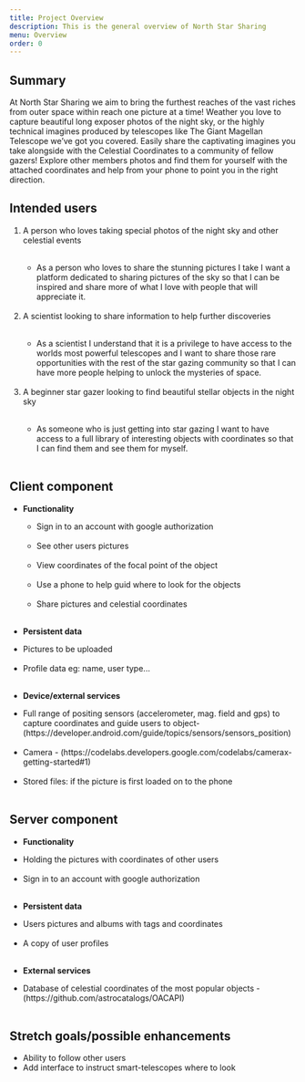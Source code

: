 ```yaml
---
title: Project Overview
description: This is the general overview of North Star Sharing
menu: Overview
order: 0
---
```


## Summary

At North Star Sharing we aim to bring the furthest reaches of the vast riches from outer space
within reach one picture at a time! Weather you love to capture beautiful long exposer photos of the
night sky, or the highly technical imagines produced by telescopes like The Giant Magellan Telescope
we’ve got you covered. Easily share the captivating imagines you take alongside with the Celestial
Coordinates to a community of fellow gazers! Explore other members photos and find them for yourself
with the attached coordinates and help from your phone to point you in the right direction.

## Intended users

<ol>

  <li>A person who loves taking special photos of the night sky and other celestial events</li><br>

<ul><li>As a person who loves to share the stunning pictures I take I want a platform dedicated to
sharing pictures of the sky so that I can be inspired and share more of what
I love with people that will appreciate it.</li></ul><br>

  <li>A scientist looking to share information to help further discoveries</li><br>

<ul><li>As a scientist I understand that it is a privilege to have access to the worlds most powerful 
telescopes and I want to share those rare opportunities with the rest of the star gazing community
so that I can have more people helping to unlock the mysteries of space.</li></ul><br>

  <li>A beginner star gazer looking to find beautiful stellar objects in the night sky</li><br>

<ul><li>As someone who is just getting into star gazing I want to have access to a full library of 
interesting objects with coordinates so that I can find them and see them for myself. </li></ul><br>

</ol>

## Client component

* **Functionality**

  <ul>

    <li>Sign in to an account with google authorization</li><br>
    <li>See other users pictures</li><br>
    <li>View coordinates of the focal point of the object</li><br>
    <li>Use a phone to help guid where to look for the objects</li><br>
    <li>Share pictures and celestial coordinates</li><br>

  </ul>

* **Persistent data**

<ul>

  <li>Pictures to be uploaded</li><br>
  <li>Profile data eg: name, user type...</li><br>

</ul>

* **Device/external services**

<ul>

  <li>Full range of positing sensors (accelerometer, mag. field and gps) to capture coordinates and
guide users to object- 
    (https://developer.android.com/guide/topics/sensors/sensors_position)</li><br>

  <li>Camera - 
    (https://codelabs.developers.google.com/codelabs/camerax-getting-started#1)</li><br>

  <li>Stored files: if the picture is first loaded on to the phone </li><br>
  
</ul>

## Server component

* **Functionality**

<ul>

  <li>Holding the pictures with coordinates of other users</li><br>
  <li>Sign in to an account with google authorization</li><br>

</ul>

* **Persistent data**

<ul>

  <li>Users pictures and albums with tags and coordinates</li><br>
  <li>A copy of user profiles</li><br>

</ul>

* **External services**

<ul>

  <li>Database of celestial coordinates of the most popular objects - 
    (https://github.com/astrocatalogs/OACAPI)</li><br>

</ul>

## Stretch goals/possible enhancements

<ul>

  <li>Ability to follow other users</li>
  <li>Add interface to instruct smart-telescopes where to look</li>

</ul>
